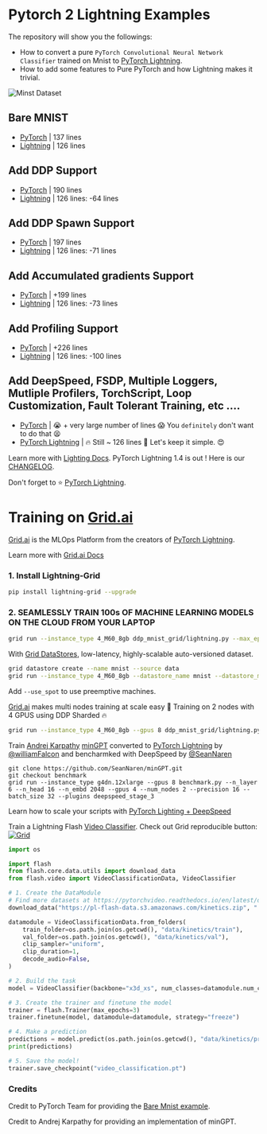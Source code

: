 # Pytorch 2 Lightning Examples

The repository will show you the followings:
* How to convert a pure `PyTorch Convolutional Neural Network Classifier` trained on Mnist to [PyTorch Lightning](https://github.com/PyTorchLightning/pytorch-lightning).
* How to add some features to Pure PyTorch and how Lightning makes it trivial.

![Minst Dataset](https://miro.medium.com/max/800/1*LyRlX__08q40UJohhJG9Ow.png)

## Bare MNIST
* [PyTorch](bare_mnist/pytorch.py) | 137 lines 
* [Lightning](bare_mnist/lightning.py) | 126 lines 

## Add DDP Support
* [PyTorch](ddp_mnist/pytorch.py) | 190 lines
* [Lightning](ddp_mnist/lightning.py) | 126 lines: -64 lines

## Add DDP Spawn Support
* [PyTorch](ddp_mnist_spawn/lightning.py) | 197 lines
* [Lightning](ddp_mnist_spawn/lightning.py) | 126 lines: -71 lines

## Add Accumulated gradients Support
* [PyTorch](ddp_mnist_accumulate_gradients/pytorch.py) | +199 lines 
* [Lightning](ddp_mnist_accumulate_gradients/lightning.py) | 126 lines: -73 lines

## Add Profiling Support
* [PyTorch](https://pytorch.org/) | +226 lines 
* [Lightning](ddp_profiler_mnist/lightning.py) | 126 lines: -100 lines

## Add DeepSpeed, FSDP, Multiple Loggers, Mutliple Profilers, TorchScript, Loop Customization, Fault Tolerant Training, etc ....
* [PyTorch](https://github.com/PyTorchLightning/pytorch-lightning) | :sob: + very large number of lines :scream: You `definitely` don't  want to do that :tired_face: 
* [PyTorch Lightning](https://github.com/PyTorchLightning/pytorch-lightning) | :fire: Still ~ 126 lines :rocket: Let's keep it simple. :heart_eyes:

Learn more with [Lighting Docs](https://pytorch-lightning.readthedocs.io/en/stable/).
PyTorch Lightning 1.4 is out ! Here is our [CHANGELOG](https://github.com/PyTorchLightning/pytorch-lightning/releases/tag/1.4.0).

Don't forget to :star: [PyTorch Lightning](https://github.com/PyTorchLightning/pytorch-lightning).

# Training on [Grid.ai](https://www.grid.ai/)

[Grid.ai](https://www.grid.ai/) is the MLOps Platform from the creators of [PyTorch Lightning](https://github.com/PyTorchLightning/pytorch-lightning). 

Learn more with [Grid.ai Docs](https://docs.grid.ai/platform/about-these-features/multi-node)

### 1. Install Lightning-Grid

```bash
pip install lightning-grid --upgrade
```

### 2. SEAMLESSLY TRAIN 100s OF MACHINE LEARNING MODELS ON THE CLOUD FROM YOUR LAPTOP


```bash
grid run --instance_type 4_M60_8gb ddp_mnist_grid/lightning.py --max_epochs 2 --gpus 4 --accelerator ddp
```

With [Grid DataStores](https://docs.grid.ai/products/global-cli-configs/cli-api/grid-datastores), low-latency, highly-scalable auto-versioned dataset.

```bash
grid datastore create --name mnist --source data
grid run --instance_type 4_M60_8gb --datastore_name mnist --datastore_mount_dir data ddp_mnist_grid/lightning.py --max_epochs 2 --gpus 4 --accelerator ddp

```

Add `--use_spot` to use preemptive machines.

[Grid.ai](https://www.grid.ai/) makes multi nodes training at scale easy :rocket: Training on 2 nodes with 4 GPUS using DDP Sharded :fire:


```bash
grid run --instance_type 4_M60_8gb --gpus 8 ddp_mnist_grid/lightning.py --max_epochs 2 --num_nodes 2 --gpus 4 --precision 16 --accelerator ddp_sharded
```

Train [Andrej Karpathy](https://karpathy.ai) [minGPT](https://github.com/karpathy/minGPT) converted to [PyTorch Lightning](https://github.com/PyTorchLightning/pytorch-lightning) by [@williamFalcon](https://github.com/williamFalcon) and bencharmked with DeepSpeed by [@SeanNaren](https://github.com/SeanNaren)

```
git clone https://github.com/SeanNaren/minGPT.git
git checkout benchmark
grid run --instance_type g4dn.12xlarge --gpus 8 benchmark.py --n_layer 6 --n_head 16 --n_embd 2048 --gpus 4 --num_nodes 2 --precision 16 --batch_size 32 --plugins deepspeed_stage_3
```

Learn how to scale your scripts with [PyTorch Lighting + DeepSpeed](https://devblog.pytorchlightning.ai/accessible-multi-billion-parameter-model-training-with-pytorch-lightning-deepspeed-c9333ac3bb59)

Train a Lightning Flash [Video Classifier](https://github.com/PyTorchLightning/lightning-flash/blob/master/flash_examples/video_classification.py). Check out Grid reproducible button: 
[![Grid](https://img.shields.io/badge/rid_AI-run-78FF96.svg?labelColor=black&logo=data:image/svg%2bxml;base64,PHN2ZyB3aWR0aD0iNDgiIGhlaWdodD0iNDgiIGZpbGw9Im5vbmUiIHhtbG5zPSJodHRwOi8vd3d3LnczLm9yZy8yMDAwL3N2ZyI+PHBhdGggZD0iTTEgMTR2MjBhMTQgMTQgMCAwMDE0IDE0aDlWMzYuOEgxMi42VjExaDIyLjV2N2gxMS4yVjE0QTE0IDE0IDAgMDAzMi40IDBIMTVBMTQgMTQgMCAwMDEgMTR6IiBmaWxsPSIjZmZmIi8+PHBhdGggZD0iTTM1LjIgNDhoMTEuMlYyNS41SDIzLjl2MTEuM2gxMS4zVjQ4eiIgZmlsbD0iI2ZmZiIvPjwvc3ZnPg==)](https://platform.grid.ai/#/runs?script=https://github.com/aribornstein/KineticsDemo/blob/188f1948725506914b67d3814073a7bec152ac0a/train.py&cloud=grid&instance=g4dn.xlarge&accelerators=1&disk_size=200&framework=lightning&script_args=train.py%20--gpus%201%20--max_epochs%203)


```py
import os

import flash
from flash.core.data.utils import download_data
from flash.video import VideoClassificationData, VideoClassifier

# 1. Create the DataModule
# Find more datasets at https://pytorchvideo.readthedocs.io/en/latest/data.html
download_data("https://pl-flash-data.s3.amazonaws.com/kinetics.zip", "./data")

datamodule = VideoClassificationData.from_folders(
    train_folder=os.path.join(os.getcwd(), "data/kinetics/train"),
    val_folder=os.path.join(os.getcwd(), "data/kinetics/val"),
    clip_sampler="uniform",
    clip_duration=1,
    decode_audio=False,
)

# 2. Build the task
model = VideoClassifier(backbone="x3d_xs", num_classes=datamodule.num_classes, pretrained=False)

# 3. Create the trainer and finetune the model
trainer = flash.Trainer(max_epochs=3)
trainer.finetune(model, datamodule=datamodule, strategy="freeze")

# 4. Make a prediction
predictions = model.predict(os.path.join(os.getcwd(), "data/kinetics/predict"))
print(predictions)

# 5. Save the model!
trainer.save_checkpoint("video_classification.pt")
```

### Credits

Credit to PyTorch Team for providing the [Bare Mnist example](https://github.com/pytorch/examples/blob/master/mnist/main.py).

Credit to Andrej Karpathy for providing an implementation of minGPT.
